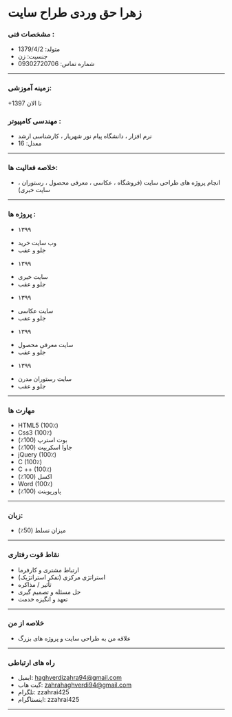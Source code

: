 <h1> زهرا حق وردی </ h1>
 طراح سایت
 

 ### مشخصات فنی :
 + متولد: 1379/4/2
 + جنسیت: زن
 + شماره تماس: 09302720706

 ---
 ### زمینه آموزشی:

 +1397 تا الان

 ### مهندسی کامپیوتر :

 + نرم افزار ، دانشگاه پیام نور شهریار ، کارشناسی ارشد
 + معدل: 16

 ---
 ### خلاصه فعالیت ها:

 + انجام پروژه های طراحی سایت (فروشگاه ، عکاسی ، معرفی محصول ، رستوران ،
 سایت خبری)

 ---
 ### پروژه ها :
 + ۱۳۹۹
 - وب سایت خرید
 - جلو و عقب

 + ۱۳۹۹
 - سایت خبری
 - جلو و عقب

 + ۱۳۹۹
 - سایت عکاسی
 - جلو و عقب

 + ۱۳۹۹
 - سایت معرفی محصول
 - جلو و عقب

 + ۱۳۹۹
 - سایت رستوران مدرن
 - جلو و عقب

 ---
 ### مهارت ها

 + HTML5 (100٪)
 + Css3 (100٪)
 + بوت استرپ (100٪)
 + جاوا اسکریپت (100٪)
 + jQuery (100٪)
 + C (100٪)
 + C ++ (100٪)
 + اکسل (100٪)
 + Word (100٪)
 + پاورپوینت (100٪)

 ---
 ### زبان:

 + میزان تسلط (50٪)

 ---
 ### نقاط قوت رفتاری

 + ارتباط مشتری و کارفرما
 + استراتژی مرکزی (تفکر استراتژیک)
 + تأثیر / مذاکره
 + حل مسئله و تصمیم گیری
 + تعهد و انگیزه خدمت

 ---
 ### خلاصه از من

 + علاقه من به طراحی سایت و پروژه های بزرگ

 ---
 ### راه های ارتباطی

 + ایمیل: haghverdizahra94@gmail.com
 + گیت هاب: zahrahaghverdi94@gmail.com
 + تلگرام: zzahrai425
 + اینستاگرام: zzahrai425

 ---
